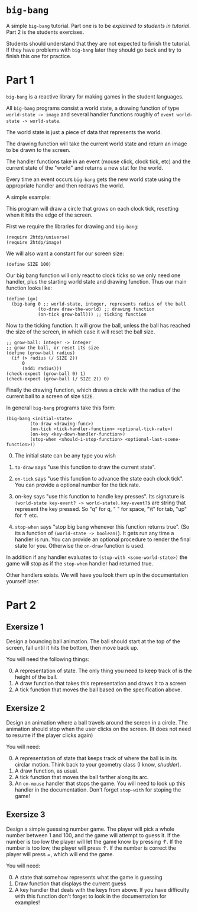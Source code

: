 # `big-bang`

A simple `big-bang` tutorial. Part one is to be *explained to students in tutorial*. Part 2 is the students exercises.

Students should understand that they are not expected to finish the tutorial. If they have problems
with `big-bang` later they should go back and try to finish this one for practice.


# Part 1

`big-bang` is a reactive library for making games in the student languages.

All `big-bang` programs consist a world state, a drawing function of type `world-state -> image` and
several handler functions roughly of `event world-state -> world-state`.

The world state is just a piece of data that represents the world.

The drawing function will take the current world state and return an image to be drawn to the screen.

The handler functions take in an event (mouse click, clock tick, etc) and the current state of the
"world" and returns a new stat for the world.

Every time an event occurs `big-bang` gets the new world state using the appropriate handler and
then redraws the world.

A simple example:

This program will draw a circle that grows on each clock tick, resetting when it hits the edge of the screen.

First we require the libraries for drawing and `big-bang`:

```
(require 2htdp/universe)
(require 2htdp/image)
```

We will also want a constant for our screen size:

```
(define SIZE 100)
```

Our big bang function will only react to clock ticks so we only need one handler, plus the starting
world state and drawing function. Thus our main function looks like:

```
(define (go)
  (big-bang 0 ;; world-state, integer, represents radius of the ball
            (to-draw draw-the-world) ;; drawing function
            (on-tick grow-ball))) ;; ticking function
```


Now to the ticking function. It will grow the ball, unless the ball has reached the size of the
screen, in which case it will reset the ball size.

```
;; grow-ball: Integer -> Integer
;; grow the ball, or reset its size
(define (grow-ball radius)
  (if (> radius (/ SIZE 2))
      0
      (add1 radius)))
(check-expect (grow-ball 0) 1)
(check-expect (grow-ball (/ SIZE 2)) 0)
```

Finally the drawing function, which draws a circle with the radius of the current ball to a screen of size `SIZE`.




In generall `big-bang` programs take this form:
```
(big-bang <initial-state>
         (to-draw <drawing-func>)
         (on-tick <tick-handler-function> <optional-tick-rate>)
         (on-key <key-down-handler-function>)
         (stop-when <should-i-stop-function> <optional-last-scene-function>))
```

0. The initial state can be any type you wish

1. `to-draw` says "use this function to draw the current state".

2. `on-tick` says "use this function to advance the state each clock tick". You can provide a
   optional number for the tick rate.

3. on-key says "use this function to handle key presses". Its signature is `(world-state key-event?
   -> world-state)`. `key-event?`s are string that represent the key pressed. So "q" for q, " " for
   space, "\t" for tab, "up" for ↑ etc.

4. `stop-when` says "stop big bang whenever this function returns true". (So its a function of
   `(world-state -> boolean)`). It gets run any time a handler is run. You can provide an optional
   procedure to render the final state for you. Otherwise the `on-draw` function is used.

In addition if any handler evaluates to `(stop-with <some-world-state>)` the game will stop as if
the `stop-when` handler had returned true.

Other handlers exists. We will have you look them up in the documentation yourself later.

# Part 2

## Exersize 1

Design a bouncing ball animation. The ball should start at the top of the screen, fall until it hits the bottom, then move back up.

You will need the following things:

0. A representation of state. The only thing you need to keep track of is the height of the ball.
1. A draw function that takes this representation and draws it to a screen
2. A tick function that moves the ball based on the specification above.

## Exersize 2

Design an animation where a ball travels around the screen in a circle. The animation should stop
when the user clicks on the screen. (It does not need to resume if the player clicks again)

You will need:

0. A representation of state that keeps track of where the ball is in its circlar motion. Think back to your geometry class (I know, *shudder*). 
1. A draw function, as usual.
2. A tick function that moves the ball farther along its arc.
3. An `on-mouse` handler that stops the game. You will need to look up this handler in the
   documentation. Don't forget `stop-with` for stoping the game!

## Exersize 3

Design a simple guessing number game. The player will pick a whole number between 1 and 100, and the
game will attempt to guess it. If the number is too low the player will let the game know by
pressing *↑*. If the number is too low, the player will press *↑*. If the number is correct the
player will press *=*, which will end the game.

You will need:

0. A state that somehow represents what the game is guessing
1. Draw function that displays the current guess
2. A key handler that deals with the keys from above. If you have difficulty with this function
   don't forget to look in the documentation for examples!



